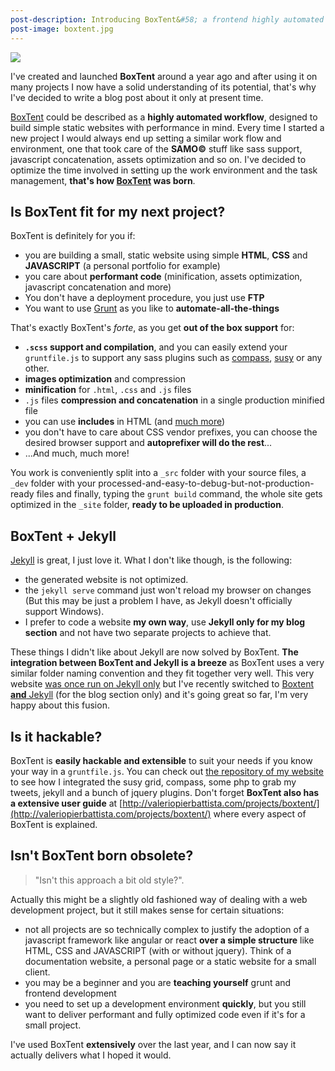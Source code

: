 ```yaml
---
post-description: Introducing BoxTent&#58; a frontend highly automated workflow for simple static websites
post-image: boxtent.jpg
---
```


<img src="/images/blog/boxtent.jpg" class="cover">

I've created and launched **BoxTent** around a year ago and after using it on many projects I now have a solid understanding of its potential, that's why I've decided to write a blog post about it only at present time.

[BoxTent](http://valeriopierbattista.com/projects/boxtent/) could be described as a **highly automated workflow**, designed to build simple static websites with performance in mind. Every time I started a new project I would always end up setting a similar work flow and environment, one that took care of the **SAMO&copy;** stuff like sass support, javascript concatenation, assets optimization and so on. I've decided to optimize the time involved in setting up the work environment and the task management, **that's how [BoxTent](http://valeriopierbattista.com/projects/boxtent/) was born**.

<!--more-->

## Is BoxTent fit for my next project?

BoxTent is definitely for you if:

- you are building a small, static website using simple **HTML**, **CSS** and **JAVASCRIPT** (a personal portfolio for example)
- you care about **performant code** (minification, assets optimization, javascript concatenation and more)
- You don't have a deployment procedure, you just use **FTP**
- You want to use [Grunt](https://gruntjs.com/) as you like to **automate-all-the-things**

That's exactly BoxTent's _forte_, as you get **out of the box support** for:

- **`.scss` support and compilation**, and you can easily extend your `gruntfile.js` to support any sass plugins such as [compass](http://compass-style.org/), [susy](http://susy.oddbird.net/) or any other.
- **images optimization** and compression
- **minification** for `.html`, `.css` and `.js` files
- `.js` files **compression and concatenation** in a single production minified file
- you can use **includes** in HTML (and [much more](https://github.com/dciccale/grunt-processhtml))
- you don't have to care about CSS vendor prefixes, you can choose the desired browser support and **autoprefixer will do the rest**...
- ...And much, much more!

You work is conveniently split into a `_src` folder with your source files, a `_dev` folder with your processed-and-easy-to-debug-but-not-production-ready files and finally, typing the `grunt build` command, the whole site gets optimized in the `_site` folder, **ready to be uploaded in production**.

## BoxTent + Jekyll

[Jekyll](https://jekyllrb.com/) is great, I just love it. What I don't like though, is the following:

- the generated website is not optimized.
- the `jekyll serve` command just won't reload my browser on changes (But this may be just a problem I have, as Jekyll doesn't officially support Windows).
- I prefer to code a website **my own way**, use **Jekyll only for my blog section** and not have two separate projects to achieve that.

These things I didn't like about Jekyll are now solved by BoxTent. **The integration between BoxTent and Jekyll is a breeze** as BoxTent uses a very similar folder naming convention and they fit together very well. This very website [was once run on Jekyll only](https://github.com/vlrprbttst/valeriopierbattista.com-2016) but I've recently switched to [Boxtent **and** Jekyll](https://github.com/vlrprbttst/valeriopierbattista.com-2017) (for the blog section only) and it's going great so far, I'm very happy about this fusion.

## Is it hackable?

BoxTent is **easily hackable and extensible** to suit your needs if you know your way in a `gruntfile.js`. You can check out [the repository of my website](https://github.com/vlrprbttst/valeriopierbattista.com-2017) to see how I integrated the susy grid, compass, some php to grab my tweets, jekyll and a bunch of jquery plugins. Don't forget **BoxTent also has a extensive user guide** at [http://valeriopierbattista.com/projects/boxtent/](http://valeriopierbattista.com/projects/boxtent/) where every aspect of BoxTent is explained.

## Isn't BoxTent born obsolete?

> "Isn't this approach a bit old style?".

Actually this might be a slightly old fashioned way of dealing with a web development project, but it still makes sense for certain situations:

- not all projects are so technically complex to justify the adoption of a javascript framework like angular or react **over a simple structure** like HTML, CSS and JAVASCRIPT (with or without jquery). Think of a documentation website, a personal page or a static website for a small client.
- you may be a beginner and you are **teaching yourself** grunt and frontend development
- you need to set up a development environment **quickly**, but you still want to deliver performant and fully optimized code even if it's for a small project.

I've used BoxTent **extensively** over the last year, and I can now say it actually delivers what I hoped it would.
